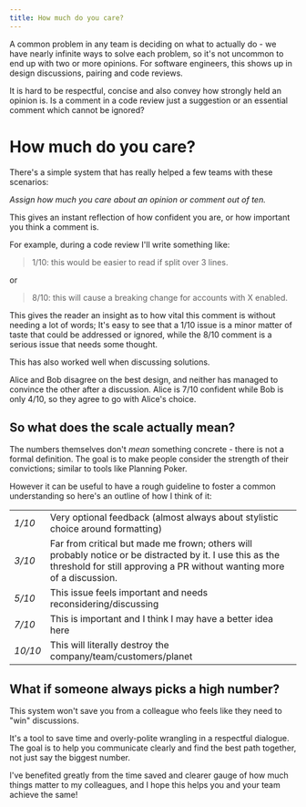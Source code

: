 ```yaml
---
title: How much do you care?
---
```


A common problem in any team is deciding on what to actually do - we have nearly infinite ways to solve each problem, so it's not uncommon to end up with two or more opinions.
For software engineers, this shows up in design discussions, pairing and code reviews.

It is hard to be respectful, concise and also convey how strongly held an opinion is. Is a comment in a code review just a suggestion or an essential comment which cannot be ignored?

# How much do you care?

There's a simple system that has really helped a few teams with these scenarios:

<em>Assign how much you care about an opinion or comment out of ten.</em>

This gives an instant reflection of how confident you are, or how important you think a comment is.

For example, during a code review I'll write something like:
> 1/10: this would be easier to read if split over 3 lines.

or

> 8/10: this will cause a breaking change for accounts with X enabled.


This gives the reader an insight as to how vital this comment is without needing a lot of words; It's easy to see that a 1/10 issue is a minor matter of taste that could be addressed or ignored, while the 8/10 comment is a serious issue that needs some thought.

This has also worked well when discussing solutions.

Alice and Bob disagree on the best design, and neither has managed to convince the other after a discussion. Alice is 7/10 confident while Bob is only 4/10, so they agree to go with Alice's choice.

## So what does the scale actually mean?
The numbers themselves don't <i>mean</i> something concrete - there is not a formal definition. The goal is to make people consider the strength of their convictions; similar to tools like Planning Poker.

However it can be useful to have a rough guideline to foster a common understanding so here's an outline of how I think of it:

<table class="definitions">
  <tr>
    <td><em>1/10</em></td>
    <td>Very optional feedback (almost always about stylistic choice around formatting)</td>
  </tr>

  <tr>
    <td><em>3/10</em></td>
    <td>Far from critical but made me frown; others will probably notice or be distracted by it. I use this as the threshold for still approving a PR without wanting more of a discussion.</td>
  </tr>

  <tr>
    <td><em>5/10</em></td>
    <td>This issue feels important and needs reconsidering/discussing</td>
  </tr>

  <tr>
    <td><em>7/10</em></td>
    <td>This is important and I think I may have a better idea here</td>
  </tr>

  <tr>
    <td><em>10/10</em></td>
    <td>This will literally destroy the company/team/customers/planet</td>
  </tr>
</table>

## What if someone always picks a high number?
This system won't save you from a colleague who feels like they need to "win" discussions.

It's a tool to save time and overly-polite wrangling in a respectful dialogue. The goal is to help you communicate clearly and find the best path together, not just say the biggest number.

I've benefited greatly from the time saved and clearer gauge of how much things matter to my colleagues, and I hope this helps you and your team achieve the same!
